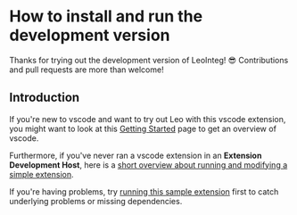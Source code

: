 
# How to install and run the development version

Thanks for trying out the development version of LeoInteg! :sunglasses: Contributions and pull requests are more than welcome!

## Introduction

If you're new to vscode and want to try out Leo with this vscode extension, you might want to look at this [Getting Started](https://code.visualstudio.com/docs#vscode-in-action) page to get an overview of vscode.

Furthermore, if you've never ran a vscode extension in an **Extension Development Host**, here is a [short overview about running and modifying a simple extension](https://code.visualstudio.com/api/get-started/your-first-extension).

If you're having problems, try [running this sample extension](https://github.com/Microsoft/vscode-extension-samples/tree/master/helloworld-sample#running-the-sample) first to catch underlying problems or missing dependencies.

